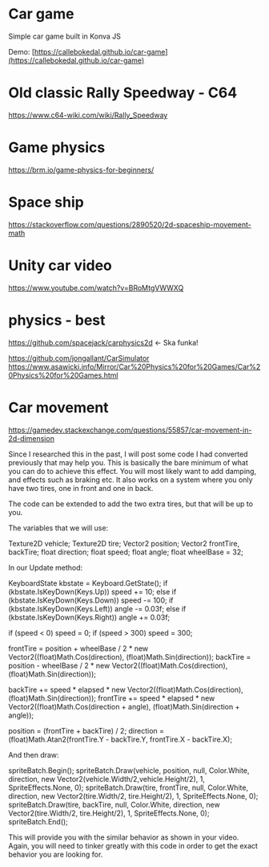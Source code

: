 # Car game

Simple car game built in Konva JS

Demo: [https://callebokedal.github.io/car-game](https://callebokedal.github.io/car-game)

# Old classic Rally Speedway - C64
https://www.c64-wiki.com/wiki/Rally_Speedway

# Game physics
https://brm.io/game-physics-for-beginners/

# Space ship
https://stackoverflow.com/questions/2890520/2d-spaceship-movement-math

# Unity car video
https://www.youtube.com/watch?v=BRoMtgVWWXQ

# physics - best
https://github.com/spacejack/carphysics2d <- Ska funka!

https://github.com/jongallant/CarSimulator
https://www.asawicki.info/Mirror/Car%20Physics%20for%20Games/Car%20Physics%20for%20Games.html

# Car movement
https://gamedev.stackexchange.com/questions/55857/car-movement-in-2d-dimension


Since I researched this in the past, I will post some code I had converted previously that may help you. This is basically the bare minimum of what you can do to achieve this effect. You will most likely want to add damping, and effects such as braking etc. It also works on a system where you only have two tires, one in front and one in back.

The code can be extended to add the two extra tires, but that will be up to you.

The variables that we will use:

Texture2D vehicle;
Texture2D tire;
Vector2 position;
Vector2 frontTire, backTire;
float direction;
float speed;
float angle;
float wheelBase = 32;

In our Update method:

KeyboardState kbstate = Keyboard.GetState();
if (kbstate.IsKeyDown(Keys.Up))
    speed += 10;
else if (kbstate.IsKeyDown(Keys.Down))
    speed -= 100;
if (kbstate.IsKeyDown(Keys.Left))
    angle -= 0.03f;
else if (kbstate.IsKeyDown(Keys.Right))
    angle += 0.03f;

if (speed < 0)
    speed = 0;
if (speed > 300)
    speed = 300;

frontTire = position + wheelBase / 2 * new Vector2((float)Math.Cos(direction), (float)Math.Sin(direction));
backTire = position - wheelBase / 2 * new Vector2((float)Math.Cos(direction), (float)Math.Sin(direction));

backTire += speed * elapsed * new Vector2((float)Math.Cos(direction), (float)Math.Sin(direction));
frontTire += speed * elapsed * new Vector2((float)Math.Cos(direction + angle), (float)Math.Sin(direction + angle));

position = (frontTire + backTire) / 2;
direction = (float)Math.Atan2(frontTire.Y - backTire.Y, frontTire.X - backTire.X);

And then draw:

spriteBatch.Begin();
spriteBatch.Draw(vehicle, position, null, Color.White, direction, new Vector2(vehicle.Width/2,vehicle.Height/2), 1, SpriteEffects.None, 0);
spriteBatch.Draw(tire, frontTire, null, Color.White, direction, new Vector2(tire.Width/2, tire.Height/2), 1, SpriteEffects.None, 0);
spriteBatch.Draw(tire, backTire, null, Color.White, direction, new Vector2(tire.Width/2, tire.Height/2), 1, SpriteEffects.None, 0);
spriteBatch.End();

This will provide you with the similar behavior as shown in your video. Again, you will need to tinker greatly with this code in order to get the exact behavior you are looking for.
